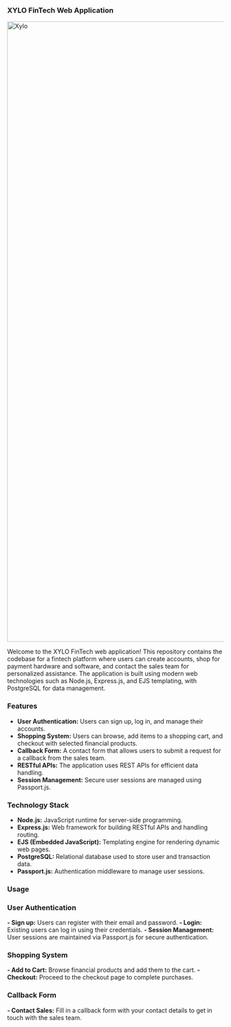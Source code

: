 ### **XYLO FinTech Web Application**

<img width="1440" alt="Xylo" src="https://github.com/user-attachments/assets/40a4ec40-871c-4a08-83c7-e00ad62e1706">

Welcome to the XYLO FinTech web application! This repository contains the codebase for a fintech platform where users can create accounts, shop for payment hardware and software, and contact the sales team for personalized assistance. The application is built using modern web technologies such as Node.js, Express.js, and EJS templating, with PostgreSQL for data management.

### **Features**
- **User Authentication:** Users can sign up, log in, and manage their accounts.
- **Shopping System:** Users can browse, add items to a shopping cart, and checkout with selected financial products.
- **Callback Form:** A contact form that allows users to submit a request for a callback from the sales team.
- **RESTful APIs:** The application uses REST APIs for efficient data handling.
- **Session Management:** Secure user sessions are managed using Passport.js.

### **Technology Stack**
- **Node.js:** JavaScript runtime for server-side programming.
- **Express.js:** Web framework for building RESTful APIs and handling routing.
- **EJS (Embedded JavaScript):** Templating engine for rendering dynamic web pages.
- **PostgreSQL:** Relational database used to store user and transaction data.
- **Passport.js:** Authentication middleware to manage user sessions.

### **Usage**
### **User Authentication**

**- Sign up:** Users can register with their email and password.
**- Login:** Existing users can log in using their credentials.
**- Session Management:** User sessions are maintained via Passport.js for secure authentication.

### **Shopping System**

**- Add to Cart:** Browse financial products and add them to the cart.
**- Checkout:** Proceed to the checkout page to complete purchases.

### **Callback Form**

**- Contact Sales:** Fill in a callback form with your contact details to get in touch with the sales team.

